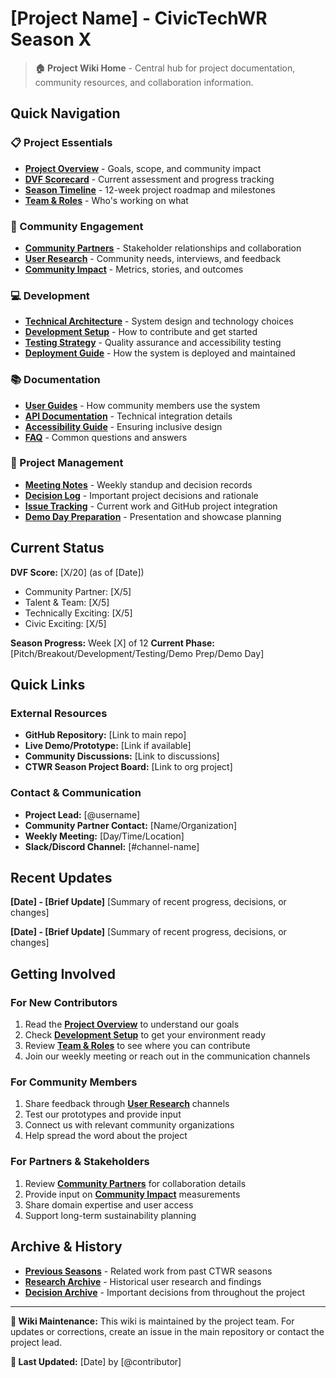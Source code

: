 # [Project Name] - CivicTechWR Season X

> **🏠 Project Wiki Home** - Central hub for project documentation, community resources, and collaboration information.

## Quick Navigation

### 📋 Project Essentials
- **[Project Overview](Project-Overview)** - Goals, scope, and community impact
- **[DVF Scorecard](DVF-Scorecard)** - Current assessment and progress tracking
- **[Season Timeline](Season-Timeline)** - 12-week project roadmap and milestones
- **[Team & Roles](Team-and-Roles)** - Who's working on what

### 🤝 Community Engagement
- **[Community Partners](Community-Partners)** - Stakeholder relationships and collaboration
- **[User Research](User-Research)** - Community needs, interviews, and feedback
- **[Community Impact](Community-Impact)** - Metrics, stories, and outcomes

### 💻 Development
- **[Technical Architecture](Technical-Architecture)** - System design and technology choices
- **[Development Setup](Development-Setup)** - How to contribute and get started
- **[Testing Strategy](Testing-Strategy)** - Quality assurance and accessibility testing
- **[Deployment Guide](Deployment-Guide)** - How the system is deployed and maintained

### 📚 Documentation
- **[User Guides](User-Guides)** - How community members use the system
- **[API Documentation](API-Documentation)** - Technical integration details
- **[Accessibility Guide](Accessibility-Guide)** - Ensuring inclusive design
- **[FAQ](FAQ)** - Common questions and answers

### 🎯 Project Management
- **[Meeting Notes](Meeting-Notes)** - Weekly standup and decision records
- **[Decision Log](Decision-Log)** - Important project decisions and rationale
- **[Issue Tracking](Issue-Tracking)** - Current work and GitHub project integration
- **[Demo Day Preparation](Demo-Day-Preparation)** - Presentation and showcase planning

## Current Status

**DVF Score:** [X/20] (as of [Date])
- Community Partner: [X/5]
- Talent & Team: [X/5]
- Technically Exciting: [X/5]
- Civic Exciting: [X/5]

**Season Progress:** Week [X] of 12
**Current Phase:** [Pitch/Breakout/Development/Testing/Demo Prep/Demo Day]

## Quick Links

### External Resources
- **GitHub Repository:** [Link to main repo]
- **Live Demo/Prototype:** [Link if available]
- **Community Discussions:** [Link to discussions]
- **CTWR Season Project Board:** [Link to org project]

### Contact & Communication
- **Project Lead:** [@username]
- **Community Partner Contact:** [Name/Organization]
- **Weekly Meeting:** [Day/Time/Location]
- **Slack/Discord Channel:** [#channel-name]

## Recent Updates

**[Date] - [Brief Update]**
[Summary of recent progress, decisions, or changes]

**[Date] - [Brief Update]**
[Summary of recent progress, decisions, or changes]

## Getting Involved

### For New Contributors
1. Read the **[Project Overview](Project-Overview)** to understand our goals
2. Check **[Development Setup](Development-Setup)** to get your environment ready
3. Review **[Team & Roles](Team-and-Roles)** to see where you can contribute
4. Join our weekly meeting or reach out in the communication channels

### For Community Members
1. Share feedback through **[User Research](User-Research)** channels
2. Test our prototypes and provide input
3. Connect us with relevant community organizations
4. Help spread the word about the project

### For Partners & Stakeholders
1. Review **[Community Partners](Community-Partners)** for collaboration details
2. Provide input on **[Community Impact](Community-Impact)** measurements
3. Share domain expertise and user access
4. Support long-term sustainability planning

## Archive & History

- **[Previous Seasons](Previous-Seasons)** - Related work from past CTWR seasons
- **[Research Archive](Research-Archive)** - Historical user research and findings
- **[Decision Archive](Decision-Archive)** - Important decisions from throughout the project

---

**📝 Wiki Maintenance:** This wiki is maintained by the project team. For updates or corrections, create an issue in the main repository or contact the project lead.

**🔄 Last Updated:** [Date] by [@contributor]
